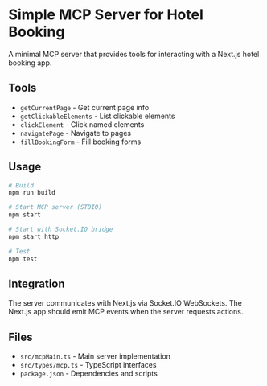 # Simple MCP Server for Hotel Booking

A minimal MCP server that provides tools for interacting with a Next.js hotel booking app.

## Tools

- `getCurrentPage` - Get current page info
- `getClickableElements` - List clickable elements  
- `clickElement` - Click named elements
- `navigatePage` - Navigate to pages
- `fillBookingForm` - Fill booking forms

## Usage

```bash
# Build
npm run build

# Start MCP server (STDIO)
npm start

# Start with Socket.IO bridge
npm start http

# Test
npm test
```

## Integration

The server communicates with Next.js via Socket.IO WebSockets. The Next.js app should emit MCP events when the server requests actions.

## Files

- `src/mcpMain.ts` - Main server implementation
- `src/types/mcp.ts` - TypeScript interfaces
- `package.json` - Dependencies and scripts